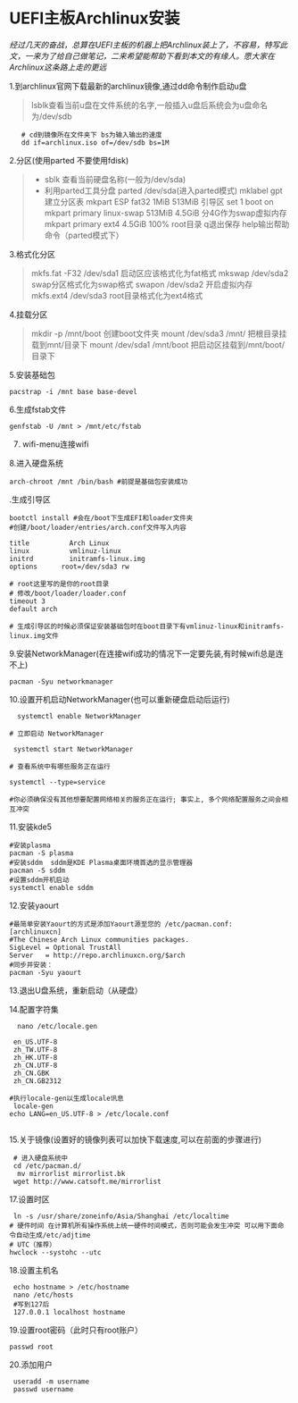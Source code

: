 # UEFI主板Archlinux安装

*经过几天的奋战，总算在UEFI主板的机器上把Archlinux装上了，不容易，特写此文，一来为了给自己做笔记，二来希望能帮助下看到本文的有缘人。愿大家在Archlinux这条路上走的更远*

1.到archlinux官网下载最新的archlinux镜像,通过dd命令制作启动u盘
 > lsblk查看当前u盘在文件系统的名字,一般插入u盘后系统会为u盘命名为/dev/sdb

~~~~
   # cd到镜像所在文件夹下 bs为输入输出的速度
   dd if=archlinux.iso of=/dev/sdb bs=1M

~~~~
2.分区(使用parted 不要使用fdisk)
> - sblk 查看当前硬盘名称(一般为/dev/sda)
> - 利用parted工具分盘
   parted /dev/sda(进入parted模式)
         mklabel gpt 建立分区表
         mkpart ESP fat32 1MiB 513MiB 引导区
         set 1 boot on
         mkpart primary linux-swap 513MiB 4.5GiB 分4G作为swap虚拟内存
         mkpart primary ext4 4.5GiB 100% root目录
         q退出保存  help输出帮助命令（parted模式下）


3.格式化分区
> mkfs.fat -F32 /dev/sda1 启动区应该格式化为fat格式
   mkswap /dev/sda2 swap分区格式化为swap格式
   swapon /dev/sda2  开启虚拟内存
   mkfs.ext4 /dev/sda3 root目录格式化为ext4格式

4.挂载分区
> mkdir -p /mnt/boot 创建boot文件夹
   mount /dev/sda3 /mnt/ 把根目录挂载到mnt/目录下
   mount /dev/sda1 /mnt/boot 把启动区挂载到/mnt/boot/目录下

5.安装基础包
~~~~
pacstrap -i /mnt base base-devel

~~~~
6.生成fstab文件
~~~~
genfstab -U /mnt > /mnt/etc/fstab

~~~~
7. wifi-menu连接wifi

8.进入硬盘系统
~~~~
arch-chroot /mnt /bin/bash #前提是基础包安装成功

~~~~

.生成引导区

~~~~
bootctl install #会在/boot下生成EFI和loader文件夹
#创建/boot/loader/entries/arch.conf文件写入内容

title          Arch Linux
linux          vmlinuz-linux
initrd         initramfs-linux.img
options      root=/dev/sda3 rw

# root这里写的是你的root目录
# 修改/boot/loader/loader.conf
timeout 3
default arch

# 生成引导区的时候必须保证安装基础包时在boot目录下有vmlinuz-linux和initramfs-linux.img文件

~~~~

9.安装NetworkManager(在连接wifi成功的情况下一定要先装,有时候wifi总是连不上)

~~~~
pacman -Syu networkmanager

~~~~

10.设置开机启动NetworkManager(也可以重新硬盘启动后运行)

~~~~
  systemctl enable NetworkManager

# 立即启动 NetworkManager

 systemctl start NetworkManager

# 查看系统中有哪些服务正在运行
 
systemctl --type=service 

#你必须确保没有其他想要配置网络相关的服务正在运行; 事实上, 多个网络配置服务之间会相互冲突

~~~~

11.安装kde5
~~~~
#安装plasma
pacman -S plasma
#安装sddm  sddm是KDE Plasma桌面环境首选的显示管理器
pacman -S sddm 
#设置sddm开机启动
systemctl enable sddm

~~~~

12.安装yaourt
~~~~
#最简单安装Yaourt的方式是添加Yaourt源至您的 /etc/pacman.conf:
[archlinuxcn]
#The Chinese Arch Linux communities packages.
SigLevel = Optional TrustAll
Server   = http://repo.archlinuxcn.org/$arch
#同步并安装：
pacman -Syu yaourt

~~~~
13.退出U盘系统，重新启动（从硬盘）

14.配置字符集
~~~~
  nano /etc/locale.gen
 
 en_US.UTF-8
 zh_TW.UTF-8
 zh_HK.UTF-8
 zh_CN.UTF-8
 zh_CN.GBK
 zh_CN.GB2312

#执行locale-gen以生成locale讯息
 locale-gen
echo LANG=en_US.UTF-8 > /etc/locale.conf
 
~~~~
15.关于镜像(设置好的镜像列表可以加快下载速度,可以在前面的步骤进行)
~~~~
 # 进入硬盘系统中
 cd /etc/pacman.d/
  mv mirrorlist mirrorlist.bk
 wget http://www.catsoft.me/mirrorlist

~~~~

17.设置时区
~~~~
 ln -s /usr/share/zoneinfo/Asia/Shanghai /etc/localtime
# 硬件时间 在计算机所有操作系统上统一硬件时间模式，否则可能会发生冲突 可以用下面命令自动生成/etc/adjtime
# UTC（推荐）
hwclock --systohc --utc

~~~~

18.设置主机名
~~~~
 echo hostname > /etc/hostname
 nano /etc/hosts 
 #写到127后   
 127.0.0.1 localhost hostname

~~~~

19.设置root密码（此时只有root账户）
~~~~
passwd root

~~~~
20.添加用户
~~~~
 useradd -m username
 passwd username 

~~~~
